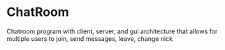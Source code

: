# ChatRoom
Chatroom program with client, server, and gui architecture that allows for multiple users to join, send messages, leave, change nick
